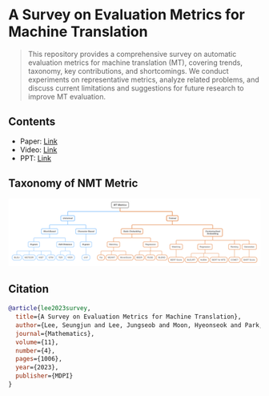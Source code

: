 # A Survey on Evaluation Metrics for Machine Translation

> This repository provides a comprehensive survey on automatic evaluation metrics for machine translation (MT), covering trends, taxonomy, key contributions, and shortcomings. We conduct experiments on representative metrics, analyze related problems, and discuss current limitations and suggestions for future research to improve MT evaluation.


## Contents

- Paper: [Link](https://www.mdpi.com/2227-7390/11/4/1006)
- Video: [Link](https://youtu.be/9yvgzqPtKA4)
- PPT: [Link](./ppt.pdf)

## Taxonomy of NMT Metric
![Table of NMT Metric](./metrics_tree.png)


## Citation
```bibtex
@article{lee2023survey,
  title={A Survey on Evaluation Metrics for Machine Translation},
  author={Lee, Seungjun and Lee, Jungseob and Moon, Hyeonseok and Park, Chanjun and Seo, Jaehyung and Eo, Sugyeong and Koo, Seonmin and Lim, Heuiseok},
  journal={Mathematics},
  volume={11},
  number={4},
  pages={1006},
  year={2023},
  publisher={MDPI}
}
```
